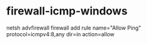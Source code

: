 # firewall-icmp-windows

netsh advfirewall firewall add rule name="Allow Ping" protocol=icmpv4:8,any dir=in action=allow
